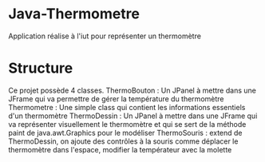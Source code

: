 Java-Thermometre
================

Application réalise à l'iut pour représenter un thermomètre


Structure
=========

Ce projet possède 4 classes.
ThermoBouton : Un JPanel à mettre dans une JFrame qui va permettre de gérer la température du thermomètre
Thermometre : Une simple class qui contient les informations essentiels d'un thermomètre
ThermoDessin : Un JPanel à mettre dans une JFrame qui va représenter visuellement le thermomètre et qui se sert de la méthode paint de java.awt.Graphics pour le modéliser
ThermoSouris : extend de ThermoDessin, on ajoute des contrôles à la souris comme déplacer le thermomètre dans l'espace, modifier la températeur avec la molette